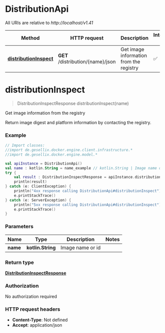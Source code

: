 # DistributionApi

All URIs are relative to *http://localhost/v1.41*

Method | HTTP request | Description | Integration tests
------------- | ------------- | ------------- | ---
[**distributionInspect**](DistributionApi.md#distributionInspect) | **GET** /distribution/{name}/json | Get image information from the registry | ✅


<a name="distributionInspect"></a>
# **distributionInspect**
> DistributionInspectResponse distributionInspect(name)

Get image information from the registry

Return image digest and platform information by contacting the registry.

### Example
```kotlin
// Import classes:
//import de.gesellix.docker.engine.client.infrastructure.*
//import de.gesellix.docker.engine.model.*

val apiInstance = DistributionApi()
val name : kotlin.String = name_example // kotlin.String | Image name or id
try {
    val result : DistributionInspectResponse = apiInstance.distributionInspect(name)
    println(result)
} catch (e: ClientException) {
    println("4xx response calling DistributionApi#distributionInspect")
    e.printStackTrace()
} catch (e: ServerException) {
    println("5xx response calling DistributionApi#distributionInspect")
    e.printStackTrace()
}
```

### Parameters

Name | Type | Description  | Notes
------------- | ------------- | ------------- | -------------
 **name** | **kotlin.String**| Image name or id |

### Return type

[**DistributionInspectResponse**](DistributionInspectResponse.md)

### Authorization

No authorization required

### HTTP request headers

 - **Content-Type**: Not defined
 - **Accept**: application/json

